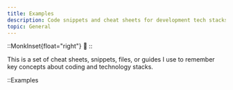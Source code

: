 ```yaml
---
title: Examples
description: Code snippets and cheat sheets for development tech stacks
topic: General
---
```


::MonkInset{float="right"}
:page_with_curl:
::

This is a set of cheat sheets, snippets, files, or guides I use to remember key concepts about coding and technology stacks.

::Examples


